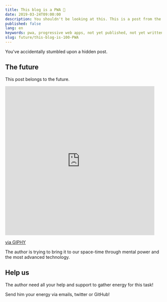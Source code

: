 ```yaml
---
title: This blog is a PWA 💯
date: 2019-03-24T09:00:00
description: You shouldn't be looking at this. This is a post from the future
published: false
lang: en
keywords: pwa, progressive web apps, not yet published, not yet written, 404, not found
slug: future/this-blog-is-100-PWA
---
```


You've accidentally stumbled upon a hidden post.

## The future

This post belongs to the future.

<iframe src="https://giphy.com/embed/3ohhwiSbK4IdpTIB0Y" width="480" height="480" frameBorder="0" class="giphy-embed" allowFullScreen></iframe><p><a href="https://giphy.com/gifs/time-endless-history-3ohhwiSbK4IdpTIB0Y">via GIPHY</a></p>


The author is trying to bring it to our space-time through mental power and the most advanced technology.

## Help us

The author need all your help and support to gather energy for this task!

Send him your energy via emails, twitter or GitHub!
